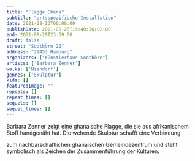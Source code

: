 ```yaml
---
title: "Flagge Ghana"
subtitle: "ortsspezifische Installation"
date: 2021-08-13T00:00:00
publishDate: 2021-06-25T19:40:36+02:00
end: 2021-08-29T23:59:00
draft: false
street: "Sootbörn 22"
address: "22453 Hamburg"
organizers: ["Künstlerhaus Sootbörn"]
artists: ['Barbara Zenner']
walks: ['Niendorf']
genres: ['Skulptur']
kids: []
featuredImage: ""
repeats: []
repeat_times: []
sequels: []
sequel_times: []
---
```


Barbara Zenner zeigt eine ghanaische Flagge, die sie aus afrikanischem Stoff handgenäht hat. Die wehende Skulptur schafft eine Verbindung 

zum nachbarschaftlichen ghanaischen Gemeindezentrum und steht symbolisch als Zeichen der Zusammenführung der Kulturen. 